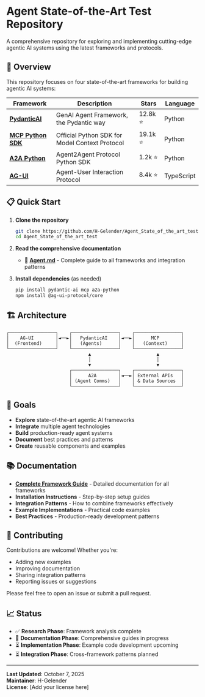 # Agent State-of-the-Art Test Repository

A comprehensive repository for exploring and implementing cutting-edge agentic AI systems using the latest frameworks and protocols.

## 🎯 Overview

This repository focuses on four state-of-the-art frameworks for building agentic AI systems:

| Framework | Description | Stars | Language |
|-----------|-------------|-------|----------|
| **[PydanticAI](https://github.com/pydantic/pydantic-ai)** | GenAI Agent Framework, the Pydantic way | 12.8k ⭐ | Python |
| **[MCP Python SDK](https://github.com/modelcontextprotocol/python-sdk)** | Official Python SDK for Model Context Protocol | 19.1k ⭐ | Python |
| **[A2A Python](https://github.com/a2aproject/a2a-python)** | Agent2Agent Protocol Python SDK | 1.2k ⭐ | Python |
| **[AG-UI](https://github.com/ag-ui-protocol/ag-ui)** | Agent-User Interaction Protocol | 8.4k ⭐ | TypeScript |

## 📋 Quick Start

1. **Clone the repository**
   ```bash
   git clone https://github.com/H-Gelender/Agent_State_of_the_art_test.git
   cd Agent_State_of_the_art_test
   ```

2. **Read the comprehensive documentation**
   - 📖 **[Agent.md](./Agent.md)** - Complete guide to all frameworks and integration patterns

3. **Install dependencies** (as needed)
   ```bash
   pip install pydantic-ai mcp a2a-python
   npm install @ag-ui-protocol/core
   ```

## 🏗️ Architecture

```
┌─────────────────┐    ┌─────────────────┐    ┌─────────────────┐
│    AG-UI        │◄──►│   PydanticAI    │◄──►│      MCP        │
│  (Frontend)     │    │   (Agents)      │    │   (Context)     │
└─────────────────┘    └─────────────────┘    └─────────────────┘
                              ▲                        ▲
                              │                        │
                              ▼                        ▼
                       ┌─────────────────┐    ┌─────────────────┐
                       │      A2A        │◄──►│ External APIs   │
                       │ (Agent Comms)   │    │ & Data Sources  │
                       └─────────────────┘    └─────────────────┘
```

## 🎯 Goals

- **Explore** state-of-the-art agentic AI frameworks
- **Integrate** multiple agent technologies
- **Build** production-ready agent systems
- **Document** best practices and patterns
- **Create** reusable components and examples

## 📚 Documentation

- **[Complete Framework Guide](./Agent.md)** - Detailed documentation for all frameworks
- **Installation Instructions** - Step-by-step setup guides
- **Integration Patterns** - How to combine frameworks effectively
- **Example Implementations** - Practical code examples
- **Best Practices** - Production-ready development patterns

## 🤝 Contributing

Contributions are welcome! Whether you're:
- Adding new examples
- Improving documentation
- Sharing integration patterns
- Reporting issues or suggestions

Please feel free to open an issue or submit a pull request.

## 📈 Status

- ✅ **Research Phase**: Framework analysis complete
- 🔄 **Documentation Phase**: Comprehensive guides in progress
- ⏳ **Implementation Phase**: Example code development upcoming
- ⏳ **Integration Phase**: Cross-framework patterns planned

---

**Last Updated**: October 7, 2025  
**Maintainer**: H-Gelender  
**License**: [Add your license here]
